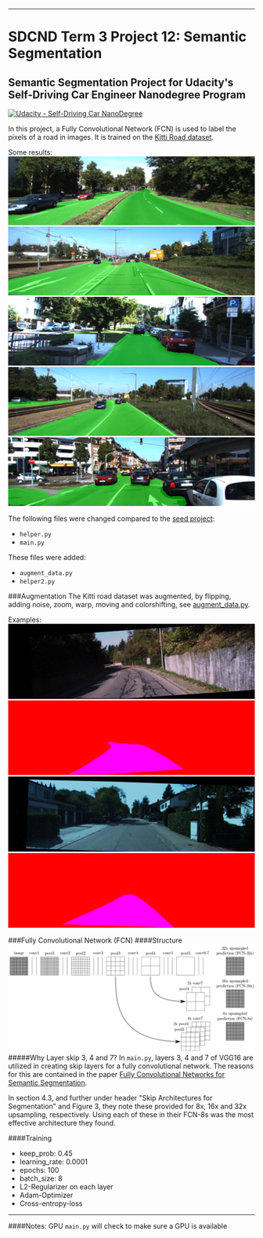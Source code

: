 [//]: # (Image References)

[img1]: ./images/umm_000008.png "result1"
[img2]: ./images/umm_000014.png "result2"
[img3]: ./images/uu_000063.png "result3"
[img5]: ./images/um_000005.png "result4"
[img6]: ./images/um_000061.png "result5"
[img4]: ./images/structure.png "structure"

[img7]: ./images/uu_00009702.png "augmented1"
[img8]: ./images/uu_road_00009702.png "augmented2"
[img9]: ./images/uu_00009101.png "augmented3"
[img10]: ./images/uu_road_00009101.png "augmented4"
___

# SDCND Term 3 Project 12: Semantic Segmentation
## Semantic Segmentation Project for Udacity's Self-Driving Car Engineer Nanodegree Program
[![Udacity - Self-Driving Car NanoDegree](https://s3.amazonaws.com/udacity-sdc/github/shield-carnd.svg)](http://www.udacity.com/drive)

In this project, a Fully Convolutional Network (FCN) is used to label the pixels of a road in images. It is trained on the [Kitti Road dataset](http://www.cvlibs.net/datasets/kitti/eval_road.php).

Some results:
![img1]
![img2]
![img3]
![img5]
![img6]

The following files were changed compared to the [seed project](https://github.com/udacity/CarND-Semantic-Segmentation):
*  `helper.py`
* `main.py`

These files were added:
*  `augment_data.py`
*  `helper2.py`


###Augmentation
The Kitti road dataset was augmented, by flipping, adding noise, zoom, warp, moving and colorshifting, see [augment_data.py](./augment_data.py).

Examples:
![img7] ![img8]
![img9] ![img10]

###Fully Convolutional Network (FCN)
####Structure
![img4]
#####Why Layer skip 3, 4 and 7?
In `main.py`, layers 3, 4 and 7 of VGG16 are utilized in creating skip layers for a fully convolutional network. The reasons for this are contained in the paper [Fully Convolutional Networks for Semantic Segmentation](https://arxiv.org/pdf/1605.06211.pdf).

In section 4.3, and further under header "Skip Architectures for Segmentation" and Figure 3, they note these provided for 8x, 16x and 32x upsampling, respectively. Using each of these in their FCN-8s was the most effective architecture they found. 

####Training 

+ keep_prob: 0.45
+ learning_rate: 0.0001
+ epochs: 100
+ batch_size: 8
+ L2-Regularizer on each layer
+ Adam-Optimizer
+ Cross-entropy-loss




______________________________
####Notes: GPU
`main.py` will check to make sure a GPU is available


